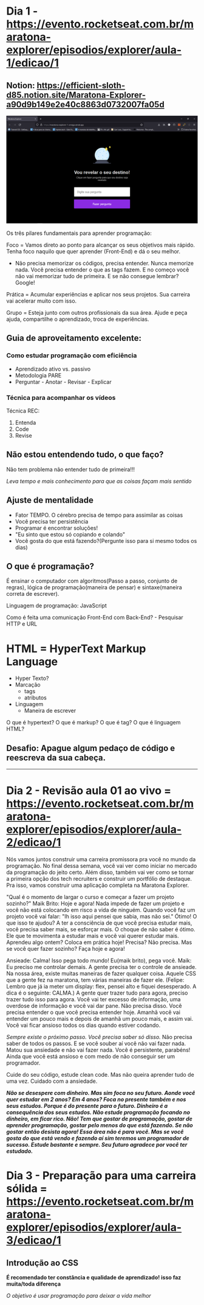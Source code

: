 # Dia 1 - https://evento.rocketseat.com.br/maratona-explorer/episodios/explorer/aula-1/edicao/1

## Notion: https://efficient-sloth-d85.notion.site/Maratona-Explorer-a90d9b149e2e40c8863d0732007fa05d

![readme](img/readme.png)

Os três pilares fundamentais para aprender programação:

Foco = Vamos direto ao ponto para alcançar os seus objetivos mais rápido. Tenha foco naquilo que quer aprender (Front-End) e dá o seu melhor.

- Não precisa memorizar os códigos, precisa entender. Nunca memorize nada. Você precisa entender o que as tags fazem. E no começo você não vai memorizar tudo de primeira. E se não consegue lembrar? Google!

Prática = Acumular experiências e aplicar nos seus projetos. Sua carreira vai acelerar muito com isso.

Grupo = Esteja junto com outros profissionais da sua área. Ajude e peça ajuda, compartilhe o aprendizado, troca de experiências.

## Guia de aproveitamento excelente:

### Como estudar programação com eficiência

- Aprendizado ativo vs. passivo
- Metodologia PARE
- Perguntar - Anotar - Revisar - Explicar

### Técnica para acompanhar os vídeos

Técnica REC: 
1. Entenda
2. Code
3. Revise

## Não estou entendendo tudo, o  que faço?

Não tem problema não entender tudo de primeira!!!

*Leva tempo e mais conhecimento para que as coisas façam mais sentido*

## Ajuste de mentalidade

- Fator TEMPO. O cérebro precisa de tempo para assimilar as coisas
- Você precisa ter persistência
- Programar é encontrar soluções!
- "Eu sinto que estou só copiando e colando"
- Você gosta do que está fazendo?(Pergunte isso para si mesmo todos os dias)

## O que é programação?

É ensinar o computador com algoritmos(Passo a passo, conjunto de regras), lógica de programação(maneira de pensar) e sintaxe(maneira correta de escrever).

Linguagem de programação: JavaScript

Como é feita uma comunicação Front-End com Back-End? - Pesquisar HTTP e URL

# HTML = HyperText Markup Language

- Hyper Texto?
- Marcação
  - tags
  - atributos
- Linguagem
  - Maneira de escrever


O que é hypertext?
O que é markup?
O que é tag?
O que é linguagem HTML?

## Desafio: Apague algum pedaço de código e reescreva da sua cabeça.

<hr>

# Dia 2 - Revisão aula 01 ao vivo = https://evento.rocketseat.com.br/maratona-explorer/episodios/explorer/aula-2/edicao/1

Nós vamos juntos construir uma carreira promissora pra você no mundo da programação. No final dessa semana, você vai ver como iniciar no mercado da programação do jeito certo. Além disso, também vai ver como se tornar a primeira opção dos tech recruiters e construir um portfólio de destaque. Pra isso, vamos construir uma aplicação completa na Maratona Explorer.

"Qual é o momento de largar o curso e começar a fazer um projeto sozinho?"
Maik Brito: Hoje e agora!
Nada impede de fazer um projeto e você não está colocando em risco a vida de ninguém. Quando você faz um projeto você vai falar: "Ih isso aqui pensei que sabia, mas não sei." Ótimo! O que isso te ajudou? A ter a consciência de que você precisa estudar mais, você precisa saber mais, se esforçar mais. O choque de não saber é ótimo. Ele que te movimenta a estudar mais e você vai querer estudar mais. Aprendeu algo ontem? Coloca em prática hoje! Precisa? Não precisa. Mas se você quer fazer sozinho? Faça hoje e agora!

Ansieade: Calma! Isso pega todo mundo! Eu(maik brito), pega você. Maik: Eu preciso me controlar demais. A gente precisa ter o controle de ansieade. Na nossa área, existe muitas maneiras de fazer qualquer coisa. Aquele CSS que a gente fez na maratona, tem várias maneiras de fazer ele. (Felipe: Lembro que já ia meter um display: flex, pensei alto e fiquei desesperado. A dica é o seguinte: CALMA.)
A gente quer trazer tudo para agora, preciso trazer tudo isso para agora. Você vai ter excesso de informação, uma overdose de informação e você vai dar pane. Não precisa disso. Você precisa entender o que você precisa entender hoje. Amanhã você vai entender um pouco mais e depois de amanhã um pouco mais, e assim vai. Você vai ficar ansioso todos os dias quando estiver codando.

*Sempre existe o próximo passo. Você precisa saber só disso.* Não precisa saber de todos os passos. E se você souber aí você não vai fazer nada. Matou sua ansiedade e não vai fazer nada. Você é persistente, parabéns!
Ainda que você está ansioso e com medo de não conseguir ser um programador.

Cuide do seu código, estude clean code. Mas não queira aprender tudo de uma vez. Cuidado com a ansiedade.

***Não se desespere com dinheiro. Mas sim foca no seu futuro. Aonde você quer estudar em 2 anos? Em 4 anos? Foca no presente também e nos seus estudos. Porque é do presente para o futuro. Dinheiro é a consequência dos seus estudos. Não estude programação focando no dinheiro, em ficar rico. Não! Tem que gostar de programação, gostar de aprender programação, gostar pelo menos do que está fazendo. Se não gostar então desista agora! Essa área não é para você. Mas se você gosta do que está vendo e fazendo aí sim teremos um programador de sucesso. Estude bastante e sempre. Seu futuro agradece por você ter estudado.***

# Dia 3 - Preparação para uma carreira sólida = https://evento.rocketseat.com.br/maratona-explorer/episodios/explorer/aula-3/edicao/1

## Introdução ao CSS

**É recomendado ter constância e qualidade de aprendizado! isso faz muita/toda diferença**

*O objetivo é usar programação para deixar a vida melhor*

